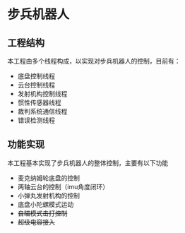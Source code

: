 # 步兵机器人

## 工程结构

本工程由多个线程构成，以实现对步兵机器人的控制，目前有：

* 底盘控制线程
* 云台控制线程
* 发射机构控制线程
* 惯性传感器线程
* 裁判系统通信线程
* 错误检测线程

## 功能实现

本工程基本实现了步兵机器人的整体控制，主要有以下功能

* 麦克纳姆轮底盘的控制
* 两轴云台的控制（imu角度闭环）
* 小弹丸发射机构的控制
* 底盘小陀螺模式运动
* ~~自瞄模式击打控制~~
* ~~超级电容接入~~

